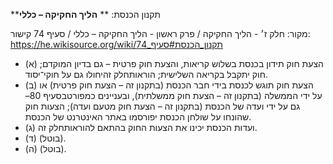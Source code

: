**תקנון הכנסת: **
**הליך החקיקה – כללי**

מקור: חלק ז׳ - הליך החקיקה / פרק ראשון - הליך החקיקה – כללי / סעיף 74
קישור: https://he.wikisource.org/wiki/תקנון_הכנסת#סעיף_74

 * (א) הצעת חוק תידון בכנסת בשלוש קריאות, והצעת חוק פרטית – גם בדיון המוקדם; חוק יתקבל בקריאה השלישית; הוראותחלק זהיחולו גם על חוקי־יסוד.
 * (ב) הצעת חוק תוגש לכנסת בידי חבר הכנסת (בתקנון זה – הצעת חוק פרטית) או על ידי הממשלה (בתקנון זה – הצעת חוק ממשלתית), ובעניינים כמפורטבסעיף 80– גם על ידי ועדה של הכנסת (בתקנון זה – הצעת חוק מטעם ועדה); הצעות חוק שהונחו על שולחן הכנסת יפורסמו באתר האינטרנט של הכנסת.
 * (ג) ועדות הכנסת יכינו את הצעות החוק בהתאם להוראותחלק זה.
 * (ד) (בוטל).
 * (ה) (בוטל).